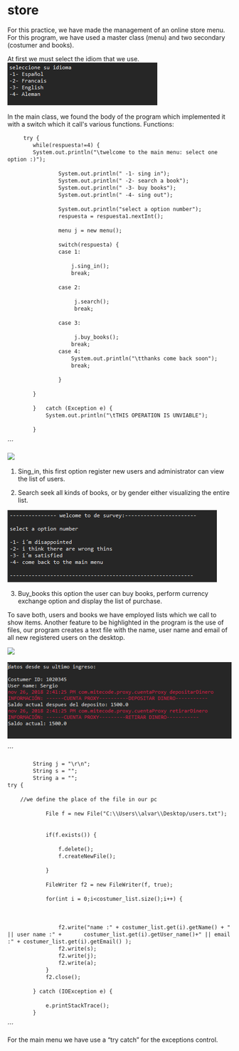 # store


For this practice, we have made the management of an online store menu. For this program, we have used a master class (menu) and two secondary (costumer and books).

At first we must select the idiom that we use.
![](pictures/Captura.PNG)

In the main class, we found the body of the program which implemented it with a switch which it call's various functions.
 Functions:
 
 
 		 try {
			while(respuesta!=4) {
			System.out.println("\twelcome to the main menu: select one option :)");
			
					System.out.println(" -1- sing in");
					System.out.println(" -2- search a book");
					System.out.println(" -3- buy books"); 
					System.out.println(" -4- sing out");
					
					System.out.println("select a option number");
					respuesta = respuesta1.nextInt();
					
					menu j = new menu();
					
					switch(respuesta) {
					case 1:
						
						j.sing_in();
						break;
						
					case 2: 
						
						 j.search();
						 break;
			
					case 3: 
						
						 j.buy_books();
						break;
					case 4: 
						System.out.println("\tthanks come back soon");
						break;

					}
					
			}
			
			}	catch (Exception e)	{
				System.out.println("\tTHIS OPERATION IS UNVIABLE");

			}
 ´´´
 
 ![](pictures/1.PNG)
 
 
 
1.	Sing_in, this first option register new users and administrator can view the list of users.

2.	Search seek all kinds of books, or by gender either visualizing the entire list. 

![](pictures/2.PNG)

3.	Buy_books this option the user can buy books, perform currency exchange option and display the list of purchase.   

To save both, users and books we have employed lists which we call to show items. 
Another feature to be highlighted in the program is the use of files, our program creates a text file with the name, user name and email of all new registered users on the desktop.

![](pictures/3.PNG)


![](pictures/4.PNG)



´´´
		
			String j = "\r\n";
			String s = "";
			String a = "";
	try {
				
		//we define the place of the file in our pc
				
				File f = new File("C:\\Users\\alvar\\Desktop/users.txt");
				
				
				if(f.exists()) {
					
					f.delete();
					f.createNewFile();
					
				}
	
				FileWriter f2 = new FileWriter(f, true);

				for(int i = 0;i<costumer_list.size();i++) {
					
					

					f2.write("name :" + costumer_list.get(i).getName() + " || user name :" +       costumer_list.get(i).getUser_name()+" || email :" + costumer_list.get(i).getEmail() );
					f2.write(s);
					f2.write(j);
					f2.write(a);
				}
				f2.close();

			} catch (IOException e) {
			
				e.printStackTrace();
			}
´´´


For the main menu we have use a “try catch” for the exceptions control.

